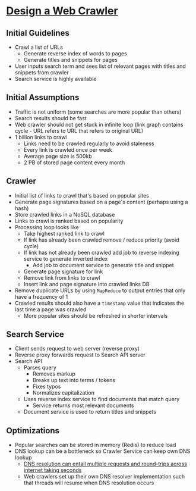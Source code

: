 # [Design a Web Crawler](https://github.com/donnemartin/system-design-primer/tree/master/solutions/system_design/web_crawler)

## Initial Guidelines

* Crawl a list of URLs
  * Generate reverse index of words to pages
  * Generate titles and snippets for pages
* User inputs search term and sees list of relevant pages with titles and snippets from crawler
* Search service is highly available

## Initial Assumptions

* Traffic is not uniform (some searches are more popular than others)
* Search results should be fast
* Web crawler should not get stuck in infinite loop (link graph contains cycle - URL refers to URL that refers to original URL)
* 1 billion links to crawl
  * Links need to be crawled regularly to avoid staleness
  * Every link is crawled once per week
  * Average page size is 500kb
  * 2 PB of stored page content every month

## Crawler

* Initial list of links to crawl that's based on popular sites
* Generate page signatures based on a page's content (perhaps using a hash)
* Store crawled links in a NoSQL database
* Links to crawl is ranked based on popularity
* Processing loop looks like
  * Take highest ranked link to crawl
  * If link has already been crawled remove / reduce priority (avoid cycle)
  * If link has not already been crawled add job to reverse indexing service to generate inverted index
    * Add job to document service to generate title and snippet
  * Generate page signature for link
  * Remove link from links to crawl
  * Insert link and page signature into crawled links DB
* Remove duplicate URLs by using `MapReduce` to output entries that only have a frequency of 1
* Crawled results should also have a `timestamp` value that indicates the last time a page was crawled
  * More popular sites should be refreshed in shorter intervals

## Search Service

* Client sends request to web server (reverse proxy)
* Reverse proxy forwards request to Search API server
* Search API
  * Parses query
    * Removes markup
    * Breaks up text into terms / tokens
    * Fixes typos
    * Normalizes capitalization
  * Uses reverse index service to find documents that match query
    * Service returns most relevant documents
  * Document service is used to return titles and snippets

## Optimizations

* Popular searches can be stored in memory (Redis) to reduce load
* DNS lookup can be a bottleneck so Crawler Service can keep own DNS lookup
  * [DNS resolution can entail multiple requests and round-trips across internet taking seconds](https://nlp.stanford.edu/IR-book/html/htmledition/dns-resolution-1.html)
  * Web crawlers set up their own DNS resolver implementation such that threads will resume when DNS resolution occurs

